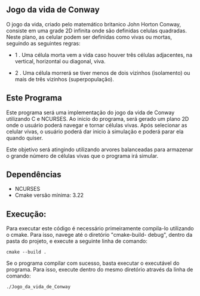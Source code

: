 <hl>Jogo da vida de Conway</hl>
-
O jogo da vida, criado pelo matemático britanico John Horton Conway,
consiste em uma grade 2D infinita onde são definidas celulas quadradas.
Neste plano, as celular podem ser definidas como vivas ou mortas, seguindo
as seguintes regras:

+ 1 . Uma célula morta vem a vida caso houver três células adjacentes, na vertical, horizontal ou diagonal, viva.

+ 2 . Uma célula morrerá se tiver menos de dois vizinhos (isolamento) ou mais de três vizinhos (superpopulação).

<hl>Este Programa </hl>
-
Este programa será uma implementação do jogo da vida de Conway utilizando C e NCURSES.
Ao inicio do programa, será gerado um plano 2D onde o usuário poderá navegar e tornar células vivas.
Após selecionar as celular vivas, o usuário poderá dar inicio à simulação e 
poderá parar ela quando quiser.

Este objetivo será atingindo utilizando arvores balanceadas para armazenar o grande
número de células vivas que o programa irá simular.

<hl>Dependências</hl>
-
+ NCURSES
+ Cmake versão mínima: 3.22

<hl>Execução:</hl>
-
Para executar este código é necessário primeiramente compila-lo utilizando o cmake.
Para isso, navege até o diretório "cmake-build-
debug", dentro da pasta do projeto, e execute a seguinte linha de 
comando:
    
    cmake --build .

Se o programa compilar com sucesso, basta executar o executável do programa.
Para isso, execute dentro do mesmo diretório através da linha
de comando:

    ./Jogo_da_vida_de_Conway
